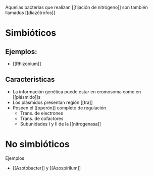 Aquellas bacterias que realizan [[fijación de nitrógeno]] son también llamados [[diazótrofos]]

# Simbióticos
## Ejemplos: 
- [[Rhizobium]]
## Características
- La información genética puede estar en cromosoma como en [[plásmido]]s
- Los plásmidos presentan región [[tra]]
- Poseen el [[operón]] completo de regulación
	- Trans. de electrones
	- Trans. de cofactores
	- Subunidades I y II de la [[nitrogenasa]]

# No simbióticos
Ejemplos
- [[Azotobacter]] y [[Azospirilum]]